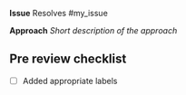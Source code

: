 **Issue**
Resolves #my_issue


**Approach**
_Short description of the approach_


## Pre review checklist

- [ ] Added appropriate labels
